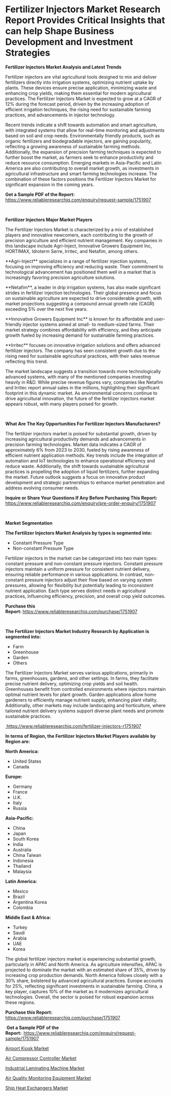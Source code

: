 <p><h1>Fertilizer Injectors Market Research Report Provides Critical Insights that can help Shape Business Development and Investment Strategies</h1></p><p><strong>Fertilizer Injectors Market Analysis and Latest Trends</strong></p>
<p><p>Fertilizer injectors are vital agricultural tools designed to mix and deliver fertilizers directly into irrigation systems, optimizing nutrient uptake by plants. These devices ensure precise application, minimizing waste and enhancing crop yields, making them essential for modern agricultural practices. The Fertilizer Injectors Market is expected to grow at a CAGR of 12% during the forecast period, driven by the increasing adoption of efficient irrigation techniques, the rising need for sustainable farming practices, and advancements in injector technology.</p><p>Recent trends indicate a shift towards automation and smart agriculture, with integrated systems that allow for real-time monitoring and adjustments based on soil and crop needs. Environmentally friendly products, such as organic fertilizers and biodegradable injectors, are gaining popularity, reflecting a growing awareness of sustainable farming methods. Additionally, the expansion of precision farming techniques is expected to further boost the market, as farmers seek to enhance productivity and reduce resource consumption. Emerging markets in Asia-Pacific and Latin America are also contributing to overall market growth, as investments in agricultural infrastructure and smart farming technologies increase. The combination of these factors positions the Fertilizer Injectors Market for significant expansion in the coming years.</p></p>
<p><strong>Get a Sample PDF of the Report:&nbsp;</strong> <a href="https://www.reliableresearchiq.com/enquiry/request-sample/1751907?utm_campaign=103&utm_medium=2&utm_source=Github&utm_content=ia&utm_term=22022025&utm_id=fertilizer-injectors">https://www.reliableresearchiq.com/enquiry/request-sample/1751907</a></p>
<p>&nbsp;</p>
<p><strong>Fertilizer Injectors Major Market Players</strong></p>
<p><p>The Fertilizer Injectors Market is characterized by a mix of established players and innovative newcomers, each contributing to the growth of precision agriculture and efficient nutrient management. Key companies in this landscape include Agri-Inject, Innovative Growers Equipment Inc, HORTIMAX, Idroterm Serre, Irritec, and Netafim, among others.</p><p>**Agri-Inject** specializes in a range of fertilizer injection systems, focusing on improving efficiency and reducing waste. Their commitment to technological advancement has positioned them well in a market that is increasingly favoring precision agriculture solutions. </p><p>**Netafim**, a leader in drip irrigation systems, has also made significant strides in fertilizer injection technologies. Their global presence and focus on sustainable agriculture are expected to drive considerable growth, with market projections suggesting a compound annual growth rate (CAGR) exceeding 5% over the next five years.</p><p>**Innovative Growers Equipment Inc** is known for its affordable and user-friendly injector systems aimed at small- to medium-sized farms. Their market strategy combines affordability with efficiency, and they anticipate growth fueled by increasing demand for sustainable farming practices.</p><p>**Irritec** focuses on innovative irrigation solutions and offers advanced fertilizer injectors. The company has seen consistent growth due to the rising need for sustainable agricultural practices, with their sales revenue reflecting this trend.</p><p>The market landscape suggests a transition towards more technologically advanced systems, with many of the mentioned companies investing heavily in R&D. While precise revenue figures vary, companies like Netafim and Irritec report annual sales in the millions, highlighting their significant footprint in this dynamic market. As environmental concerns continue to drive agricultural innovation, the future of the fertilizer injectors market appears robust, with many players poised for growth.</p></p>
<p>&nbsp;</p>
<p><strong>What Are The Key Opportunities For Fertilizer Injectors Manufacturers?</strong></p>
<p><p>The fertilizer injectors market is poised for substantial growth, driven by increasing agricultural productivity demands and advancements in precision farming technologies. Market data indicates a CAGR of approximately 6% from 2023 to 2030, fueled by rising awareness of efficient nutrient application methods. Key trends include the integration of automation and IoT technologies to enhance operational efficiency and reduce waste. Additionally, the shift towards sustainable agricultural practices is propelling the adoption of liquid fertilizers, further expanding the market. Future outlook suggests a focus on innovative product development and strategic partnerships to enhance market penetration and address evolving consumer needs.</p></p>
<p><strong>Inquire or Share Your Questions If Any Before Purchasing This Report:</strong> <a href="https://www.reliableresearchiq.com/enquiry/pre-order-enquiry/1751907?utm_campaign=103&utm_medium=2&utm_source=Github&utm_content=ia&utm_term=22022025&utm_id=fertilizer-injectors">https://www.reliableresearchiq.com/enquiry/pre-order-enquiry/1751907</a></p>
<p>&nbsp;</p>
<p><strong>Market Segmentation</strong></p>
<p><strong>The Fertilizer Injectors Market Analysis by types is segmented into:</strong></p>
<p><ul><li>Constant Pressure Type</li><li>Non-constant Pressure Type</li></ul></p>
<p><p>Fertilizer injectors in the market can be categorized into two main types: constant pressure and non-constant pressure injectors. Constant pressure injectors maintain a uniform pressure for consistent nutrient delivery, ensuring reliable performance in various applications. In contrast, non-constant pressure injectors adjust their flow based on varying system pressures, allowing for flexibility but potentially leading to inconsistent nutrient application. Each type serves distinct needs in agricultural practices, influencing efficiency, precision, and overall crop yield outcomes.</p></p>
<p><strong>Purchase this Report:&nbsp;</strong><a href="https://www.reliableresearchiq.com/purchase/1751907?utm_campaign=103&utm_medium=2&utm_source=Github&utm_content=ia&utm_term=22022025&utm_id=fertilizer-injectors">https://www.reliableresearchiq.com/purchase/1751907</a></p>
<p>&nbsp;</p>
<p><strong>The Fertilizer Injectors Market Industry Research by Application is segmented into:</strong></p>
<p><ul><li>Farm</li><li>Greenhouse</li><li>Garden</li><li>Others</li></ul></p>
<p><p>The Fertilizer Injectors Market serves various applications, primarily in farms, greenhouses, gardens, and other settings. In farms, they facilitate precise nutrient delivery, optimizing crop yields and soil health. Greenhouses benefit from controlled environments where injectors maintain optimal nutrient levels for plant growth. Garden applications allow home gardeners to efficiently manage nutrient supply, enhancing plant vitality. Additionally, other markets may include landscaping and horticulture, where tailored nutrient delivery systems support diverse plant needs and promote sustainable practices.</p></p>
<p><a href="https://www.reliableresearchiq.com/fertilizer-injectors-r1751907?utm_campaign=103&utm_medium=2&utm_source=Github&utm_content=ia&utm_term=22022025&utm_id=fertilizer-injectors">&nbsp;https://www.reliableresearchiq.com/fertilizer-injectors-r1751907</a></p>
<p><strong>In terms of Region, the Fertilizer Injectors Market Players available by Region are:</strong></p>
<p>
    <p> <strong> North America: </strong>
        <ul>
            <li>United States</li>
            <li>Canada</li>
        </ul>
        </p> 
    <p> <strong> Europe: </strong>
        <ul>
            <li>Germany</li>
            <li>France</li>
            <li>U.K.</li>
            <li>Italy</li>
            <li>Russia</li>
        </ul>
        </p> 
    <p> <strong> Asia-Pacific: </strong>
        <ul>
            <li>China</li>
            <li>Japan</li>
            <li>South Korea</li>
            <li>India</li>
            <li>Australia</li>
            <li>China Taiwan</li>
            <li>Indonesia</li>
            <li>Thailand</li>
            <li>Malaysia</li>
        </ul>
        </p> 
    <p> <strong> Latin America: </strong>
        <ul>
            <li>Mexico</li>
            <li>Brazil</li>
            <li>Argentina Korea</li>
            <li>Colombia</li>
        </ul>
        </p> 
    <p> <strong> Middle East & Africa: </strong>
        <ul>
            <li>Turkey</li>
            <li>Saudi</li>
            <li>Arabia</li>
            <li>UAE</li>
            <li>Korea</li>
        </ul>
    </p>
    </p>
<p><p>The global fertilizer injectors market is experiencing substantial growth, particularly in APAC and North America. As agriculture intensifies, APAC is projected to dominate the market with an estimated share of 35%, driven by increasing crop production demands. North America follows closely with a 30% share, bolstered by advanced agricultural practices. Europe accounts for 25%, reflecting significant investments in sustainable farming. China, a key player, captures 10% of the market as it modernizes agricultural technologies. Overall, the sector is poised for robust expansion across these regions.</p></p>
<p><strong>Purchase this Report: </strong><a href="https://www.reliableresearchiq.com/purchase/1751907?utm_campaign=103&utm_medium=2&utm_source=Github&utm_content=ia&utm_term=22022025&utm_id=fertilizer-injectors">https://www.reliableresearchiq.com/purchase/1751907</a></p>
<p>&nbsp;<strong>Get a Sample PDF of the Report:&nbsp;&nbsp;</strong><a href="https://www.reliableresearchiq.com/enquiry/request-sample/1751907?utm_campaign=103&utm_medium=2&utm_source=Github&utm_content=ia&utm_term=22022025&utm_id=fertilizer-injectors">https://www.reliableresearchiq.com/enquiry/request-sample/1751907</a></p>
<p><strong></strong></p>
<p><p><a href="https://github.com/denuetkachci/Market-Research-Report-List-1/blob/main/airport-kiosk-market.md?utm_campaign=103&utm_medium=2&utm_source=Github&utm_content=ia&utm_term=22022025&utm_id=fertilizer-injectors">Airport Kiosk Market</a></p><p><a href="https://github.com/cachuhashieb/Market-Research-Report-List-1/blob/main/air-compressor-controller-market.md?utm_campaign=103&utm_medium=2&utm_source=Github&utm_content=ia&utm_term=22022025&utm_id=fertilizer-injectors">Air Compressor Controller Market</a></p><p><a href="https://github.com/kmettjanksj7/Market-Research-Report-List-1/blob/main/industrial-laminating-machine-market.md?utm_campaign=103&utm_medium=2&utm_source=Github&utm_content=ia&utm_term=22022025&utm_id=fertilizer-injectors">Industrial Laminating Machine Market</a></p><p><a href="https://github.com/groszsaoudrd/Market-Research-Report-List-1/blob/main/air-quality-monitoring-equipment-market.md?utm_campaign=103&utm_medium=2&utm_source=Github&utm_content=ia&utm_term=22022025&utm_id=fertilizer-injectors">Air Quality Monitoring Equipment Market</a></p><p><a href="https://github.com/bedelibekwe58/Market-Research-Report-List-1/blob/main/ship-heat-exchangers-market.md?utm_campaign=103&utm_medium=2&utm_source=Github&utm_content=ia&utm_term=22022025&utm_id=fertilizer-injectors">Ship Heat Exchangers Market</a></p></p>